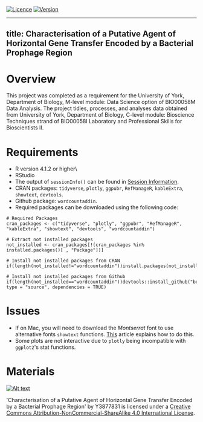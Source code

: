 [![Licence](https://img.shields.io/badge/Licence-CC-green)](http://creativecommons.org/licenses/by-nc-sa/4.0/)
[![Version](https://img.shields.io/badge/R-4.1.2-blue)](https://www.r-project.org/)

---
title: Characterisation of a Putative Agent of Horizontal Gene Transfer Encoded by a Bacterial Prophage Region
---
# Overview
This project was completed as a requirement for the University of York, Department of Biology, M-level module: Data Science option of BIO00058M Data Analysis. The project tidies, processes, and analyses data obtained from University of York, Department of Biology, C-level module: Bioscience Techniques strand of BIO00058I Laboratory and Professional Skills for Bioscientists II.

# Requirements
- R version 4.1.2 or higher\
- RStudio
- The output of `sessionInfo()` can be found in [Session Information](session_info.md).
- CRAN packages: `tidyverse`, `plotly`, `ggpubr`, `RefManageR`, `kableExtra`, `showtext`, `devtools`.
- Github package: `wordcountaddin`. 
- Required packages can be downloaded using the following code:
```
# Required Packages
cran_packages <- c("tidyverse", "plotly", "ggpubr", "RefManageR", "kableExtra", "showtext", "devtools", "wordcountaddin")

# Extract not installed packages
not_installed <- cran_packages[!(cran_packages %in% installed.packages()[ , "Package"])]

# Install not installed packages from CRAN
if(length(not_installed!="wordcountaddin"))install.packages(not_installed!="wordcountaddin") 

# Install not installed packages from Github
if(length(not_installed=="wordcountaddin"))devtools::install_github("benmarwick/wordcountaddin", type = "source", dependencies = TRUE)
```

# Issues
* If on Mac, you will need to download the *Montserrat* font to use alternative fonts `showtext` functions. [This](https://babichmorrowc.github.io/post/2019-10-11-google-fonts/) article explains how to do this.
* Some plots are not interactive due to `plotly` being incompatible with `ggplot2`'s stat functions.

# Materials
[![Alt text](https://i.creativecommons.org/l/by-nc-sa/4.0/88x31.png)](http://creativecommons.org/licenses/by-nc-sa/4.0/)

'Characterisation of a Putative Agent of Horizontal Gene Transfer Encoded by a Bacterial Prophage Region' by Y3877831 is licensed under a [Creative Commons Attribution-NonCommercial-ShareAlike 4.0 International License](http://creativecommons.org/licenses/by-nc-sa/4.0/).
